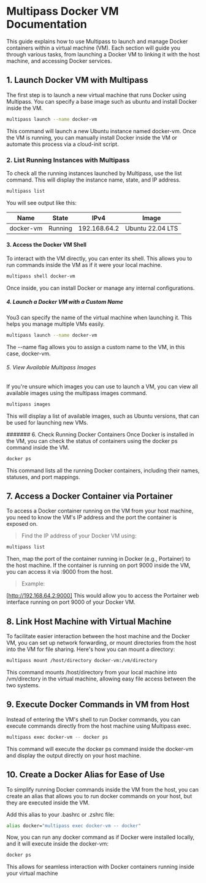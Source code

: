 # Multipass Docker VM Documentation
This guide explains how to use Multipass to launch and manage Docker containers within a virtual machine (VM). Each section will guide you through various tasks, from launching a Docker VM to linking it with the host machine, and accessing Docker services.

## 1. Launch Docker VM with Multipass
The first step is to launch a new virtual machine that runs Docker using Multipass. You can specify a base image such as ubuntu and install Docker inside the VM.

```sh
multipass launch --name docker-vm
```

This command will launch a new Ubuntu instance named docker-vm. Once the VM is running, you can manually install Docker inside the VM or automate this process via a cloud-init script.

### 2. List Running Instances with Multipass
To check all the running instances launched by Multipass, use the list command. This will display the instance name, state, and IP address.

```sh
multipass list
```

You will see output like this:


| Name | State | IPv4 | Image |
| ---- | ----- | ---- | ----- |
| docker-vm | Running | 192.168.64.2 | Ubuntu 22.04 LTS |

#### 3. Access the Docker VM Shell
To interact with the VM directly, you can enter its shell. This allows you to run commands inside the VM as if it were your local machine.

```sh
multipass shell docker-vm
```

Once inside, you can install Docker or manage any internal configurations.

##### 4. Launch a Docker VM with a Custom Name
You3 can specify the name of the virtual machine when launching it. This helps you manage multiple VMs easily.

```sh
multipass launch --name docker-vm
```

The --name flag allows you to assign a custom name to the VM, in this case, docker-vm.

###### 5. View Available Multipass Images
If you're unsure which images you can use to launch a VM, you can view all available images using the multipass images command.

```sh
multipass images
```

This will display a list of available images, such as Ubuntu versions, that can be used for launching new VMs.

####### 6. Check Running Docker Containers
Once Docker is installed in the VM, you can check the status of containers using the docker ps command inside the VM.

```sh
docker ps
```

This command lists all the running Docker containers, including their names, statuses, and port mappings.

## 7. Access a Docker Container via Portainer
To access a Docker container running on the VM from your host machine, you need to know the VM's IP address and the port the container is exposed on.

> Find the IP address of your Docker VM using:

```sh
multipass list
```

Then, map the port of the container running in Docker (e.g., Portainer) to the host machine. If the container is running on port 9000 inside the VM, you can access it via <VM-IP>:9000 from the host.

> Example:


[http://192.168.64.2:9000]
This would allow you to access the Portainer web interface running on port 9000 of your Docker VM.

## 8. Link Host Machine with Virtual Machine
To facilitate easier interaction between the host machine and the Docker VM, you can set up network forwarding, or mount directories from the host into the VM for file sharing. Here's how you can mount a directory:

```sh
multipass mount /host/directory docker-vm:/vm/directory
```

This command mounts /host/directory from your local machine into /vm/directory in the virtual machine, allowing easy file access between the two systems.

## 9. Execute Docker Commands in VM from Host
Instead of entering the VM's shell to run Docker commands, you can execute commands directly from the host machine using Multipass exec.

```sh
multipass exec docker-vm -- docker ps
```

This command will execute the docker ps command inside the docker-vm and display the output directly on your host machine.

## 10. Create a Docker Alias for Ease of Use
To simplify running Docker commands inside the VM from the host, you can create an alias that allows you to run docker commands on your host, but they are executed inside the VM.

Add this alias to your .bashrc or .zshrc file:

```sh
alias docker="multipass exec docker-vm -- docker"
```

Now, you can run any docker command as if Docker were installed locally, and it will execute inside the docker-vm:

```sh 
docker ps
```

This allows for seamless interaction with Docker containers running inside your virtual machine
